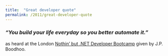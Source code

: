 ```yaml
---
title:  "Great developer quote"
permalink: /2011/great-developer-quote
---
```


### *“You build your life everyday so you better automate it.”*

as heard at the London [Nothin’ but .NET Developer Bootcamp](http://jpboodhoo.com/training.oo)
given by J.P. Boodhoo.
